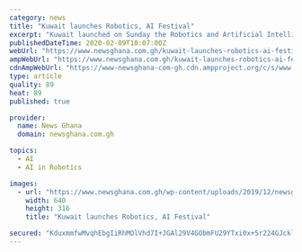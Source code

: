 ```yaml
---
category: news
title: "Kuwait launches Robotics, AI Festival"
excerpt: "Kuwait launched on Sunday the Robotics and Artificial Intelligence (AI) Festival to promote the scientific awareness in Kuwait. At the opening ceremony, Salam Al-Ablani, scientific culture director of the Kuwait Foundation for Advancement of Science (KFAS), said that the festival aims at boosting the scientific culture in smart industries and ..."
publishedDateTime: 2020-02-09T18:07:00Z
webUrl: "https://www.newsghana.com.gh/kuwait-launches-robotics-ai-festival/"
ampWebUrl: "https://www.newsghana.com.gh/kuwait-launches-robotics-ai-festival/"
cdnAmpWebUrl: "https://www-newsghana-com-gh.cdn.ampproject.org/c/s/www.newsghana.com.gh/kuwait-launches-robotics-ai-festival/"
type: article
quality: 89
heat: 89
published: true

provider:
  name: News Ghana
  domain: newsghana.com.gh

topics:
  - AI
  - AI in Robotics

images:
  - url: "https://www.newsghana.com.gh/wp-content/uploads/2019/12/newsghanalogo.png"
    width: 640
    height: 316
    title: "Kuwait launches Robotics, AI Festival"

secured: "KduxmmfwMvqhEbgIiRhMOlVhd7I+JGAl29V4GObmFU29YTxi0x+5r224GJcklefTHKz6NOR2O6NHoRWuEmfQyBK3UR65xueBHl26cCjE5RzeHtEpEzefCPg11A5M+N/M5NDNkm4alNGTFwKbP8Q9b6pjkhFH5QnpZgWyNKl9hHCM5Dy8NnwjGC5k3rNjubJT4hiXGpNm5dGfHDsYIrJUQam6fnDuSCi3bkTizjtG4lVbNuHRygntajDRehLoTe5W/MuptilciGEAm6XuXECQ6po89ENgfvmXVkjS8x1W3TBn8HLuTr/Ejekq13KKbbyE;izAM/Sd1m6HDa3f64Yvbxg=="
---
```


